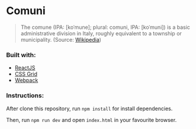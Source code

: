 # Comuni
> The comune (IPA: [koˈmune]; plural: comuni, IPA: [koˈmuni]) is a basic administrative division in Italy, roughly equivalent to a township or municipality. (Source: [Wikipedia](https://en.wikipedia.org/wiki/Comune))

### Built with:
* [ReactJS](https://reactjs.org/)
* [CSS Grid](https://developer.mozilla.org/en-US/docs/Web/CSS/CSS_Grid_Layout)
* [Webpack](https://webpack.js.org)

### Instructions:

After clone this repository, run `npm install` for install dependencies.

Then, run `npm run dev` and open `index.html` in your favourite browser.
